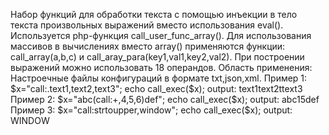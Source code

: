 Набор функций для обработки текста с помощью инъекции в тело текста произвольных выражений вместо использования eval().
Используется php-функция call_user_func_array(). Для использования массивов в вычислениях вместо array() применяются функции:
call_array(a,b,c) и call_aray_para(key1,val1,key2,val2). При построении выражений можно использовать 18 операндов.
Область применения: Настроечные файлы конфигураций в формате txt,json,xml.
Пример 1:
$x="call:.text1,text2,text3";
echo call_exec($x);
output:
text1text2ttext3
Пример 2:
$x="abc(call:+,4,5,6)def";
echo call_exec($x);
output:
abc15def
Пример 3:
$x="call:strtoupper,window";
echo call_exec($x);
output:
WINDOW

